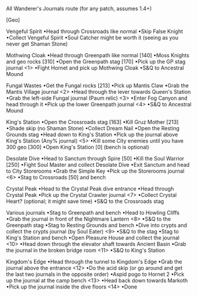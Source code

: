 All Wanderer's Journals route (for any patch, assumes 1.4+)

[Geo]
<Journals>


Vengeful Spirit
•Head through Crossroads like normal
•Skip False Knight
•Collect Vengeful Spirit
•Soul Catcher might be worth it (seeing as you never get Shaman Stone)

Mothwing Cloak
•Head through Greenpath like normal [140]
•Moss Knights and geo rocks [310]
•Open the Greenpath stag [170]
•Pick up the GP stag journal <1>
•Fight Hornet and pick up Mothwing Cloak
•S&Q to Ancestral Mound

Fungal Wastes
•Get the Fungal rocks [213]
•Pick up Mantis Claw
•Grab the Mantis Village journal <2>
•Head through the lever towards Queen's Station
•Grab the left-side Fungal journal (Paum relic) <3>
•Enter Fog Canyon and head through it
•Pick up the lower Greenpath journal <4>
•S&Q to Ancestral Mound

King's Station
•Open the Crossroads stag [163]
•Kill Gruz Mother [213]
•Shade skip (no Shaman Stone)
•Collect Dream Nail
•Open the Resting Grounds stag
•Head down to King's Station
•Pick up the journal above King's Station (Any% journal) <5>
•Kill some City enemies until you have 300 geo [300]
•Open King's Station [0] (bench is optional)

Desolate Dive
•Head to Sanctum through Spire [50]
•Kill the Soul Warrior [250]
•Fight Soul Master and collect Desolate Dive
•Exit Sanctum and head to City Storerooms
•Grab the Simple Key
•Pick up the Storerooms journal <6>
•Stag to Crossroads [50] and bench

Crystal Peak
•Head to the Crystal Peak dive entrance
•Head through Crystal Peak
•Pick up the Crystal Crawler journal <7>
•Collect Crystal Heart? (optional; it might save time)
•S&Q to the Crossroads stag

Various journals
•Stag to Greenpath and bench
•Head to Howling Cliffs
•Grab the journal in front of the Nightmare Lantern <8>
•S&Q to the Greenpath stag
•Stag to Resting Grounds and bench
•Dive into crypts and collect the crypts journal (by Soul Eater) <9>
•S&Q to the stag
•Stag to King's Station and bench
•Open Pleasure House and collect the journal <10>
•Head down through the elevator shaft towards Ancient Basin
•Grab the journal in the broken bridge room <11>
•S&Q to King's Station

Kingdom's Edge
•Head through the tunnel to Kingdom's Edge
•Grab the journal above the entrance <12>
•Do the acid skip (or go around and get the last two journals in the opposite order)
•Aspid pogo to Hornet 2
•Pick up the journal at the camp bench <13>
•Head back down towards Markoth
•Pick up the journal inside the dive floors <14>
•Done